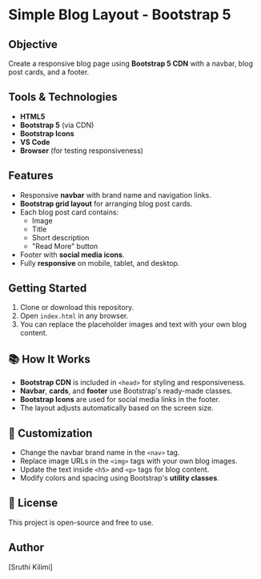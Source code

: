 # Simple Blog Layout - Bootstrap 5

##  Objective
Create a responsive blog page using **Bootstrap 5 CDN** with a navbar, blog post cards, and a footer.

## Tools & Technologies
- **HTML5**
- **Bootstrap 5** (via CDN)
- **Bootstrap Icons**
- **VS Code**
- **Browser** (for testing responsiveness)

##  Features
- Responsive **navbar** with brand name and navigation links.
- **Bootstrap grid layout** for arranging blog post cards.
- Each blog post card contains:
  - Image
  - Title
  - Short description
  - "Read More" button
- Footer with **social media icons**.
- Fully **responsive** on mobile, tablet, and desktop.

##  Getting Started
1. Clone or download this repository.
2. Open `index.html` in any browser.
3. You can replace the placeholder images and text with your own blog content.


## 📚 How It Works
- **Bootstrap CDN** is included in `<head>` for styling and responsiveness.
- **Navbar**, **cards**, and **footer** use Bootstrap's ready-made classes.
- **Bootstrap Icons** are used for social media links in the footer.
- The layout adjusts automatically based on the screen size.

## 📝 Customization
- Change the navbar brand name in the `<nav>` tag.
- Replace image URLs in the `<img>` tags with your own blog images.
- Update the text inside `<h5>` and `<p>` tags for blog content.
- Modify colors and spacing using Bootstrap's **utility classes**.

## 📄 License
This project is open-source and free to use.

## Author 
[Sruthi Kilimi]
